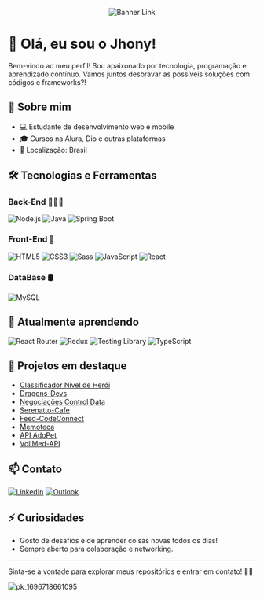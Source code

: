 <p align="center">
          <img src="https://media1.giphy.com/media/v1.Y2lkPTc5MGI3NjExZXl5aGg2ZTE0N2dzNGI2czVrM2VmbXdleXY2czhlNG5rNGlpemNyZCZlcD12MV9pbnRlcm5hbF9naWZfYnlfaWQmY3Q9Zw/rMnd7B3BMASboHgVep/giphy.gif" alt="Banner Link" />
</p>


<h1>👋 Olá, eu sou o Jhony!</h1>


Bem-vindo ao meu perfil! Sou apaixonado por tecnologia, programação e aprendizado contínuo. Vamos juntos desbravar as possíveis soluções com códigos e frameworks?!

## 🚀 Sobre mim
- 💻 Estudante de desenvolvimento web e mobile
- 🎓 Cursos na Alura, Dio e outras plataformas
- 📍 Localização: Brasil

## 🛠️ Tecnologias e Ferramentas

### Back-End 👨🏻‍💻
![Node.js](https://img.shields.io/badge/Node.js-339933?logo=node.js&logoColor=white&style=for-the-badge)
  ![Java](https://img.shields.io/badge/Java-007396?logo=java&logoColor=white&style=for-the-badge)
  ![Spring Boot](https://img.shields.io/badge/Spring_Boot-6DB33F?logo=spring-boot&logoColor=white&style=for-the-badge)

### Front-End 🎨
![HTML5](https://img.shields.io/badge/HTML5-E34F26?logo=html5&logoColor=white&style=for-the-badge)
  ![CSS3](https://img.shields.io/badge/CSS3-1572B6?logo=css3&logoColor=white&style=for-the-badge)
  ![Sass](https://img.shields.io/badge/Sass-CC6699?logo=sass&logoColor=white&style=for-the-badge)
  ![JavaScript](https://img.shields.io/badge/JavaScript-F7DF1E?logo=javascript&logoColor=black&style=for-the-badge)
  ![React](https://img.shields.io/badge/React-61DAFB?logo=react&logoColor=black&style=for-the-badge)

### DataBase 🛢️
![MySQL](https://img.shields.io/badge/MySQL-4479A1?logo=mysql&logoColor=white&style=for-the-badge) 

## 🌱 Atualmente aprendendo

![React Router](https://img.shields.io/badge/React_Router-CA4245?logo=react-router&logoColor=white&style=for-the-badge)
![Redux](https://img.shields.io/badge/Redux-764ABC?logo=redux&logoColor=white&style=for-the-badge)
![Testing Library](https://img.shields.io/badge/Testing_Library-E33332?logo=testing-library&logoColor=white&style=for-the-badge)
![TypeScript](https://img.shields.io/badge/TypeScript-3178C6?logo=typescript&logoColor=white&style=for-the-badge)

## 📂 Projetos em destaque
- [Classificador Nível de Herói](https://github.com/jhony-jhon/desafio-dio-felipao)
- [Dragons-Devs](https://github.com/jhony-jhon/Dragons-Devs)
- [Negociações Control Data](https://github.com/jhony-jhon/negociacoes-control-data)
- [Serenatto-Cafe](https://github.com/jhony-jhon/serenatto-cafe)
- [Feed-CodeConnect](https://github.com/jhony-jhon/feed-codeconnect)
- [Memoteca](https://github.com/jhony-jhon/memoteca)
- [API AdoPet](https://github.com/jhony-jhon/API-AdoPet)
- [VollMed-API](https://github.com/jhony-jhon/VollMed-API---Curso-Spring-Boot-e-Java-Alura)

## 📫 Contato
[![LinkedIn](https://img.shields.io/badge/LinkedIn-0A66C2?logo=linkedin&logoColor=white&style=for-the-badge)](https://www.linkedin.com/in/jo%C3%A3o-victor-analista-desenvolvedor-linguagem-programacao-junior/)
[![Outlook](https://img.shields.io/badge/Outlook-0078D4?logo=microsoft-outlook&logoColor=white&style=for-the-badge)](mailto:joaobatistaok@hotmail.com)

## ⚡ Curiosidades
- Gosto de desafios e de aprender coisas novas todos os dias!
- Sempre aberto para colaboração e networking.

---

Sinta-se à vontade para explorar meus repositórios e entrar em contato! 🙋‍♂️
          
![pk_1696718661095](https://github.com/jhony-jhon/Jhony/assets/109990934/e603c5d4-ca89-40d9-8185-0472312a8bd9) 

          
          
          
          
          


